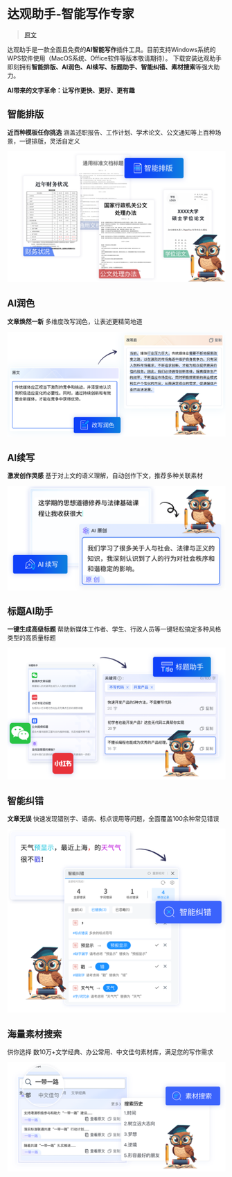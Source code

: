 

达观助手-智能写作专家
======
> [原文](http://www.datagrand.com/products/datagrand-copilot/)


达观助手是一款全面且免费的**AI智能写作**插件工具。目前支持Windows系统的WPS软件使用（MacOS系统、Office软件等版本敬请期待）。
下载安装达观助手即刻拥有**智能排版、AI润色、AI续写、标题助手、智能纠错、素材搜索**等强大助力。

**AI带来的文字革命：让写作更快、更好、更有趣**


## 智能排版
**近百种模板任你挑选**
涵盖述职报告、工作计划、学术论文、公文通知等上百种场景，一键排版，灵活自定义

![](images/2.1.智能排版-选择模板.png)


## AI润色
**文章焕然一新**
多维度改写润色，让表述更精简地道

![](images/2.2.AI润色-改写润色.png)


## AI续写
**激发创作灵感**
基于对上文的语义理解，自动创作下文，推荐多种关联素材

![](images/2.3.AI续写.png)


## 标题AI助手
**一键生成高级标题**
帮助新媒体工作者、学生、行政人员等一键轻松搞定多种风格类型的高质量标题

![](images/2.4.标题AI助手.png)


## 智能纠错
**文章无误**
快速发现错别字、语病、标点误用等问题，全面覆盖100余种常见错误

![](images/2.5.智能纠错.png)


## 海量素材搜索
供你选择
数10万+文学经典、办公常用、中文佳句素材库，满足您的写作需求

![](images/2.6.素材搜索-输入关键词.png)


